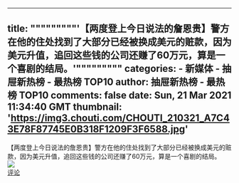 
---
title: """""""""'【两度登上今日说法的詹恩贵】警方在他的住处找到了大部分已经被换成美元的赃款，因为美元升值，追回这些钱的公司还赚了60万元，算是一个喜剧的结局。'"""""""""
categories: 
    - 新媒体
    - 抽屉新热榜 - 最热榜 TOP10
author: 抽屉新热榜 - 最热榜 TOP10
comments: false
date: Sun, 21 Mar 2021 11:34:40 GMT
thumbnail: 'https://img3.chouti.com/CHOUTI_210321_A7C43E78F87745E0B318F1209F3F6588.jpg'
---

<div>   
【两度登上今日说法的詹恩贵】警方在他的住处找到了大部分已经被换成美元的赃款，因为美元升值，追回这些钱的公司还赚了60万元，算是一个喜剧的结局。<br><img src="https://img3.chouti.com/CHOUTI_210321_A7C43E78F87745E0B318F1209F3F6588.jpg" referrerpolicy="no-referrer"><br><a href="https://dig.chouti.com/link/30466372">评论</a>  
</div>
            